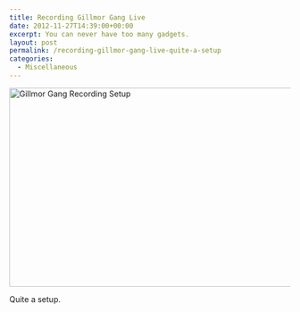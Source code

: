 ```yaml
---
title: Recording Gillmor Gang Live
date: 2012-11-27T14:39:00+00:00
excerpt: You can never have too many gadgets.
layout: post
permalink: /recording-gillmor-gang-live-quite-a-setup
categories:
  - Miscellaneous
---
```

<img src="https://michaelnordmeyer.com/images/2012/11/Gillmor-Gang-Recording-Setup.jpg" alt="Gillmor Gang Recording Setup" width="638" height="357" srcset="https://michaelnordmeyer.com/images/2012/11/Gillmor-Gang-Recording-Setup.jpg 638w, https://michaelnordmeyer.com/images/2012/11/Gillmor-Gang-Recording-Setup-300x168.jpg 300w" sizes="(max-width: 709px) 85vw, (max-width: 909px) 67vw, (max-width: 984px) 61vw, (max-width: 1362px) 45vw, 600px">

Quite a setup.